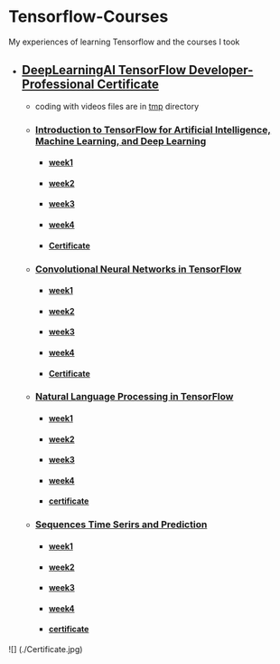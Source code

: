 
# Tensorflow-Courses

My experiences of learning Tensorflow and the courses I took

*   ##  [DeepLearningAI TensorFlow Developer-Professional Certificate](./)
    * coding with videos files are in [tmp](./tmp/) directory
    *   ### [Introduction to TensorFlow for Artificial Intelligence, Machine Learning, and Deep Learning](./C1-Introduction-to-TensorFlow-for-Artificial-Intelligence-Machine-Learning-and-Deep-Learning)
        *   ####    [week1](./C1-Introduction-to-TensorFlow-for-Artificial-Intelligence-Machine-Learning-and-Deep-Learning/week1/)
        *   ####    [week2](./C1-Introduction-to-TensorFlow-for-Artificial-Intelligence-Machine-Learning-and-Deep-Learning/week2/)
        *   ####    [week3](./C1-Introduction-to-TensorFlow-for-Artificial-Intelligence-Machine-Learning-and-Deep-Learning/week3/)
        *   ####    [week4](./C1-Introduction-to-TensorFlow-for-Artificial-Intelligence-Machine-Learning-and-Deep-Learning/week4/)
        *   ####    [Certificate](./C1-Introduction-to-TensorFlow-for-Artificial-Intelligence-Machine-Learning-and-Deep-Learning/Certificate.pdf)
    *   ### [Convolutional Neural Networks in TensorFlow](./C2-Convolutional-Neural-Networks-in-TensorFlow/)
        *   ####    [week1](./C2-Convolutional-Neural-Networks-in-TensorFlow/week1/)
        *   ####    [week2](./C2-Convolutional-Neural-Networks-in-TensorFlow/week2/)
        *   ####    [week3](./C2-Convolutional-Neural-Networks-in-TensorFlow/week3/)
        *   ####    [week4](./C2-Convolutional-Neural-Networks-in-TensorFlow/week4/)
        *   ####    [Certificate](./C2-Convolutional-Neural-Networks-in-TensorFlow/Certificate.pdf)
    *   ### [Natural Language Processing in TensorFlow](./C3-Natural-Language-Processing-in-TensorFlow/)
        *   ####    [week1](./C3-Natural-Language-Processing-in-TensorFlow/week1/)
        *   ####    [week2](./C3-Natural-Language-Processing-in-TensorFlow/week2/)
        *   ####    [week3](./C3-Natural-Language-Processing-in-TensorFlow/week3/)
        *   ####    [week4](./C3-Natural-Language-Processing-in-TensorFlow//week4/)
        *   ####    [certificate](./C3-Natural-Language-Processing-in-TensorFlow/Certificate.pdf)
    *   ### [Sequences Time Serirs and Prediction](./C4-Sequences-Time-Serirs-and-Prediction/)
        *   ####    [week1](./C4-Sequences-Time-Serirs-and-Prediction/week1/)
        *   ####    [week2](./C4-Sequences-Time-Serirs-and-Prediction/week2/)
        *   ####    [week3](./C4-Sequences-Time-Serirs-and-Prediction/week3/)
        *   ####    [week4](./C4-Sequences-Time-Serirs-and-Prediction/week4/)
        *   ####    [certificate](./C4-Sequences-Time-Serirs-and-Prediction/Certificate.pdf)

![] (./Certificate.jpg)